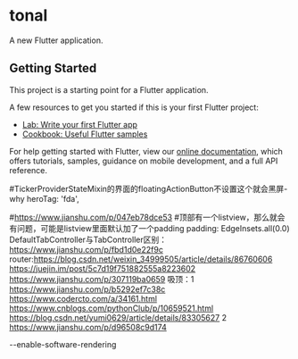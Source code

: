 # tonal

A new Flutter application.

## Getting Started

This project is a starting point for a Flutter application.

A few resources to get you started if this is your first Flutter project:

- [Lab: Write your first Flutter app](https://flutter.dev/docs/get-started/codelab)
- [Cookbook: Useful Flutter samples](https://flutter.dev/docs/cookbook)

For help getting started with Flutter, view our
[online documentation](https://flutter.dev/docs), which offers tutorials,
samples, guidance on mobile development, and a full API reference.


#TickerProviderStateMixin的界面的floatingActionButton不设置这个就会黑屏-why
heroTag: 'fda',

#https://www.jianshu.com/p/047eb78dce53
#顶部有一个listview，那么就会有问题，可能是listview里面默认加了一个padding
padding: EdgeInsets.all(0.0)
DefaultTabController与TabController区别：https://www.jianshu.com/p/fbd1d0e22f9c
router:https://blog.csdn.net/weixin_34999505/article/details/86760606 https://juejin.im/post/5c7d19f751882555a8223602
https://www.jianshu.com/p/307119ba0659
吸顶：1
https://www.jianshu.com/p/b5292ef7c38c
https://www.codercto.com/a/34161.html
https://www.cnblogs.com/pythonClub/p/10659521.html
https://blog.csdn.net/yumi0629/article/details/83305627
     2
https://www.jianshu.com/p/d96508c9d174


--enable-software-rendering